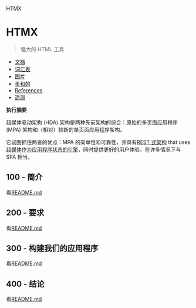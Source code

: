 HTMX

# HTMX

> 强大的 HTML 工具

-   [文档](./DOCUMENTATION.md)
-   [词汇表](./GLOSSARY.md)
-   [图片](./IMAGES.md)
-   [柔和的](./PODMAN.md)
-   [References](./REFERENCES.md)
-   [遥测](./TELEMETRY.md)

**执行摘要**

超媒体驱动架构 (HDA) 架构是两种先前架构的综合：原始的多页面应用程序 (MPA) 架构和（相对）较新的单页面应用程序架构。

它试图抓住两者的优点：MPA 的简单性和可靠性，并具有[REST 式架构](https://developer.mozilla.org/en-US/docs/Glossary/REST) that uses [超媒体作为应用程序状态的引擎](https://htmx.org/essays/hateoas/)，同时提供更好的用户体验，在许多情况下与 SPA 相当。

## 100 - 简介

看[README.md](./100/README.md)

## 200 - 要求

看[README.md](./200/README.md)

## 300 - 构建我们的应用程序

看[README.md](./300/README.md)

## 400 - 结论

看[README.md](./400/README.md)
